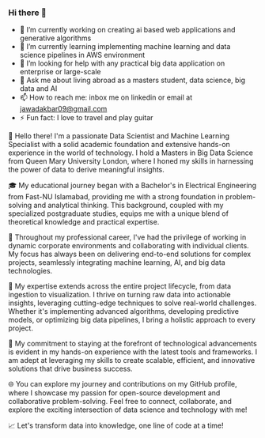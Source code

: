### Hi there 👋

- 🔭 I’m currently working on creating ai based web applications and generative algorithms
- 🌱 I’m currently learning implementing machine learning and data science pipelines in AWS environment
- 🤔 I’m looking for help with any practical big data application on enterprise or large-scale
- 💬 Ask me about living abroad as a masters student, data science, big data and AI
- 📫 How to reach me: inbox me on linkedin or email at jawadakbar09@gmail.com
- ⚡ Fun fact: I love to travel and play guitar

👋 Hello there! I'm a passionate Data Scientist and Machine Learning Specialist with a solid academic foundation and extensive hands-on experience in the world of technology. I hold a Masters in Big Data Science from Queen Mary University London, where I honed my skills in harnessing the power of data to derive meaningful insights.

🎓 My educational journey began with a Bachelor's in Electrical Engineering from Fast-NU Islamabad, providing me with a strong foundation in problem-solving and analytical thinking. This background, coupled with my specialized postgraduate studies, equips me with a unique blend of theoretical knowledge and practical expertise.

💼 Throughout my professional career, I've had the privilege of working in dynamic corporate environments and collaborating with individual clients. My focus has always been on delivering end-to-end solutions for complex projects, seamlessly integrating machine learning, AI, and big data technologies.

🤖 My expertise extends across the entire project lifecycle, from data ingestion to visualization. I thrive on turning raw data into actionable insights, leveraging cutting-edge techniques to solve real-world challenges. Whether it's implementing advanced algorithms, developing predictive models, or optimizing big data pipelines, I bring a holistic approach to every project.

🚀 My commitment to staying at the forefront of technological advancements is evident in my hands-on experience with the latest tools and frameworks. I am adept at leveraging my skills to create scalable, efficient, and innovative solutions that drive business success.

🌐 You can explore my journey and contributions on my GitHub profile, where I showcase my passion for open-source development and collaborative problem-solving. Feel free to connect, collaborate, and explore the exciting intersection of data science and technology with me!

📈 Let's transform data into knowledge, one line of code at a time!
